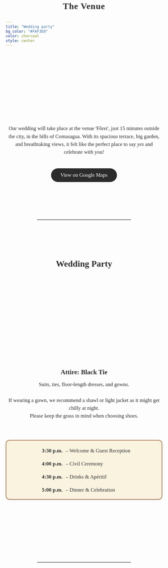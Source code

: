 ```yaml
---
title: "Wedding party"
bg_color: "#FAF3E0"
color: charcoal
style: center
---
```


<div id="Pre-Wedding" style="padding-top: 0px; margin-top: -230px;"> <!-- avoid empty space after auto-scrolling -->

<div style="margin-top: 80px;"></div>   <!-- add blank space above -->

<!-- The Venue -->
<div style="
  text-align: center;
  margin: 0 20px 40px 20px;
  font-family: 'Playfair Display', serif;
  font-size: 2em;                           /* big but smaller than names */
  color: #2C2C2C;                            /* softer accent color */
  letter-spacing: 1px;
  line-height: 1.2;
  text-shadow: 0.5px 0.5px 1px rgba(0,0,0,0.1);
">
  <strong>The Venue</strong>
</div>


<!-- photo of the Venue -->
<div style="
  width: 100%;
  aspect-ratio: 16 / 9;
  background: url('/assets/img/venue_foret_inst_1_cut_3.png') no-repeat center center;
  background-size: cover;
  border-radius: 8px; /* optional: soften corners */
">
</div>


<!-- text about the venue -->
<div style="
  color: #2C2C2C;
  font-family: 'Playfair Display', serif;
  line-height: 1.5;
  text-align: center;
  max-width: 700px;
  margin: 40px auto;
">
  <p style="font-size: 1.2em;">
    Our wedding will take place at the venue 'Fôret', just 15 minutes outside the city, in the hills of Comasagua. With its spacious terrace, big garden, and breathtaking views, it felt like the perfect place to say <em>yes</em> and celebrate with you!
  </p>
</div>

<!-- Google Maps Button -->
<div style="text-align: center; margin-top: 20px;">
  <a href="https://maps.app.goo.gl/UUYhwFLp6w7YjkA89" target="_blank" 
     style="
       display: inline-block;
       background-color: #2C2C2C;   /* warm accent */
       color: #fff;
       font-family: 'Playfair Display', serif;
       font-size: 1.2em;
       padding: 12px 30px;
       border-radius: 30px;
       text-decoration: none;
       transition: background-color 0.3s ease;
     "
     onmouseover="this.style.backgroundColor='#8B5E3C'"
     onmouseout="this.style.backgroundColor='#6B4226'">
    View on Google Maps
  </a>
</div>



<div style="margin-top: 120px;"></div>   <!-- add blank space above -->
<hr style="border: none; border-top: 1px solid #aaa; margin: 40px auto; width: 60%;">
<div style="margin-top: 120px;"></div>   <!-- add blank space above -->



<!-- Wedding Party -->
<div style="
  color: #2C2C2C;
  font-family: 'Playfair Display', serif;
  line-height: 1.5;
  text-align: center;
  max-width: 700px;
  margin: 40px auto;
">
  <!-- Title -->
  <strong>
    <div style="font-size: 2em; margin-bottom: 0.5em;">
      Wedding Party<br><br>
    </div>
  </strong>

  <!-- drawing of the attire (centered) -->
  <div style="display: flex; justify-content: center; margin-bottom: 0.3em;">
    <div style="
      width: 50%;
      aspect-ratio: 1 / 1;
      background: url('/assets/img/attire_gemini.png') no-repeat center center;
      background-size: contain; /* keeps proportions */
      border-radius: 8px; /* optional: soften corners */
    "></div>
  </div>

  <!-- Attire -->
  <strong>
    <div style="font-size: 1.5em; margin-bottom: 0.5em;">
      Attire: Black Tie
    </div>
  </strong>
  <div style="font-size: 1.2em; margin-bottom: 2em;">
    Suits, ties, floor-length dresses, and gowns. <br><br>
    If wearing a gown, we recommend a shawl or light jacket as it might get chilly at night. <br>
    Please keep the grass in mind when choosing shoes.<br><br>
  </div>

<!-- Program -->
<div style="
    max-width: 500px;
    margin: 40px auto;
    padding: 20px 20px 15px 20px; /* less bottom padding for balance */
    border: 2px solid #9f7148ff;
    border-radius: 12px;
    background-color: #FAF3E0;
    box-shadow: 0 4px 6px rgba(0,0,0,0.05);
    font-family: 'Playfair Display', serif;
    text-align: center;
">
  <ul style="list-style: none; padding: 0; margin: 0; font-size: 1.2em; color: #2C2C2C; line-height: 1.6; display: inline-block; text-align: left;">
    <li style="display: flex; justify-content: flex-start; gap: 10px; margin-bottom: 15px;">
      <span style="min-width: 80px; text-align: right; font-weight: bold;">3:30 p.m.</span> – Welcome & Guest Reception
    </li>
    <li style="display: flex; justify-content: flex-start; gap: 10px; margin-bottom: 15px;">
      <span style="min-width: 80px; text-align: right; font-weight: bold;">4:00 p.m.</span> – Civil Ceremony
    </li>
    <li style="display: flex; justify-content: flex-start; gap: 10px; margin-bottom: 15px;">
      <span style="min-width: 80px; text-align: right; font-weight: bold;">4:30 p.m.</span> – Drinks & Apéritif
    </li>
    <li style="display: flex; justify-content: flex-start; gap: 10px;">
      <span style="min-width: 80px; text-align: right; font-weight: bold;">5:00 p.m.</span> – Dinner & Celebration
    </li>
  </ul>
</div>





</div>


<div style="margin-top: 200px;"></div>   <!-- add blank space above -->
<hr style="border: none; border-top: 1px solid #aaa; margin: 40px auto; width: 60%;">